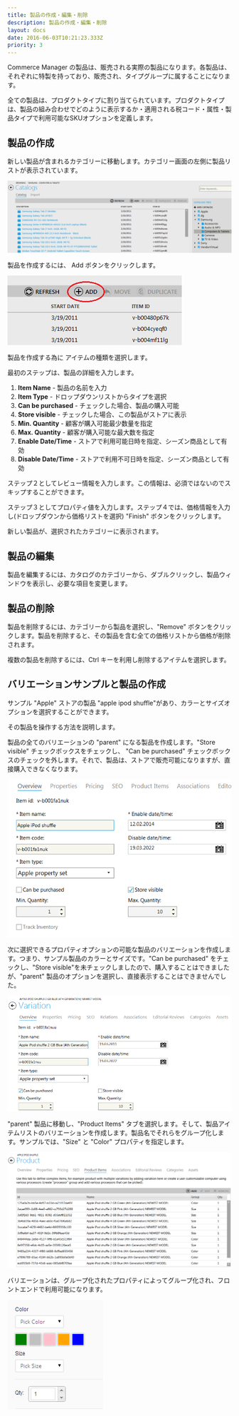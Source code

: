 ```yaml
---
title: 製品の作成・編集・削除
description: 製品の作成・編集・削除
layout: docs
date: 2016-06-03T10:21:23.333Z
priority: 3
---
```

Commerce Manager の製品は、販売される実際の製品になります。各製品は、それぞれに特製を持っており、販売され、タイプグループに属することになります。

全ての製品は、プロダクトタイプに割り当てられています。プロダクトタイプは、製品の組み合わせでどのように表示するか・適用される税コード・属性・製品タイプで利用可能なSKUオプションを定義します。

## 製品の作成

新しい製品が含まれるカテゴリーに移動します。カテゴリー画面の左側に製品リストが表示されています。

![](../../../../assets/images/docs/027-list-of-products.PNG)

製品を作成するには、 Add ボタンをクリックします。

![](../../../../assets/images/docs/028-add-product.PNG)

製品を作成する為に アイテムの種類を選択します。

最初のステップは、製品の詳細を入力します。

1. **Item Name** - 製品の名前を入力
2. **Item Type** - ドロップダウンリストからタイプを選択
3. **Can be purchased** - チェックした場合、製品の購入可能
4. **Store visible** - チェックした場合、この製品がストアに表示
5. **Min. Quantity** - 顧客が購入可能最少数量を指定
6. **Max. Quantity** - 顧客が購入可能な最大数を指定
7. **Enable Date/Time** - ストアで利用可能日時を指定、シーズン商品として有効
8. **Disable Date/Time** - ストアで利用不可日時を指定、シーズン商品として有効

ステップ２としてレビュー情報を入力します。この情報は、必須ではないのでスキップすることができます。

ステップ３としてプロパティ値を入力します。ステップ４では、価格情報を入力し(ドロップダウンから価格リストを選択) "Finish" ボタンをクリックします。

新しい製品が、選択されたカテゴリーに表示されます。

## 製品の編集

製品を編集するには、カタログのカテゴリーから、ダブルクリックし、製品ウィンドウを表示し、必要な項目を変更します。

## 製品の削除

製品を削除するには、カテゴリーから製品を選択し、"Remove" ボタンをクリックします。製品を削除すると、その製品を含む全ての価格リストから価格が削除されます。

複数の製品を削除するには、Ctrl キーを利用し削除するアイテムを選択します。

## バリエーションサンプルと製品の作成

サンプル "Apple" ストアの製品 "apple ipod shuffle"があり、カラーとサイズオプションを選択することができます。

その製品を操作する方法を説明します。

製品の全てのバリエーションの "parent" になる製品を作成します。"Store visible" チェックボックスをチェックし、 "Can be purchased" チェックボックスのチェックを外します。それで、製品は、ストアで販売可能になりますが、直接購入できなくなります。

![](../../../../assets/images/docs/1.png)

次に選択できるプロパティオプションの可能な製品のバリエーションを作成します。つまり、サンプル製品のカラーとサイズです。"Can be purchased" をチェックし、"Store visible"を未チェックしましたので、購入することはできましたが、"parent" 製品のオプションを選択し、直接表示することはできませんでした。

![](../../../../assets/images/docs/3.png)

"parent" 製品に移動し、"Product Items" タブを選択します。そして、製品アイテムリストのバリエーションを作成します。製品名でそれらをグループ化します。サンプルでは、"Size" と "Color" プロパティを指定します。

![](../../../../assets/images/docs/2.png)

バリエーションは、グループ化されたプロパティによってグループ化され、フロントエンドで利用可能になります。

![](../../../../assets/images/docs/4.png)